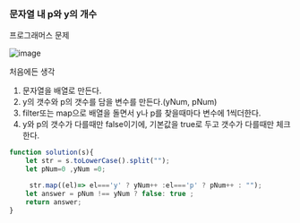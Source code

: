 ### 문자열 내 p와 y의 개수
프로그래머스 문제

![image](https://github.com/user-attachments/assets/d3172afb-5e37-4c9d-8b6d-d50c9f40d316)


처음에든 생각

1. 문자열을 배열로 만든다.
2. y의 갯수와 p의 갯수를 담을 변수를 만든다.(yNum, pNum)
3. filter또는 map으로 배열을 돌면서 y나 p를 찾을때마다 변수에 1씩더한다.
4. y와 p의 갯수가 다를때만 false이기에, 기본값을 true로 두고 갯수가 다를때만 체크한다.

```js
function solution(s){
    let str = s.toLowerCase().split("");
    let pNum=0 ,yNum =0;

     str.map((el)=> el==='y' ? yNum++ :el==='p' ? pNum++ : "");
    let answer = pNum !== yNum ? false: true ;
    return answer;
}
```
